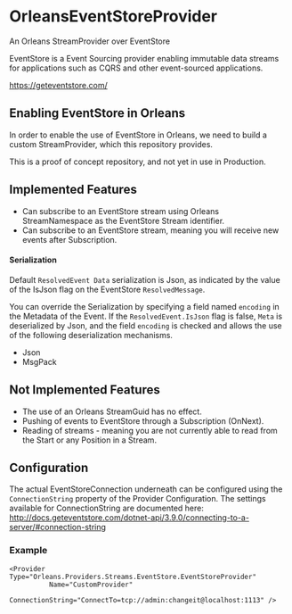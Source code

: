# OrleansEventStoreProvider
An Orleans StreamProvider over EventStore

EventStore is a Event Sourcing provider enabling immutable data streams for applications such as CQRS and other event-sourced applications.

https://geteventstore.com/

## Enabling EventStore in Orleans

In order to enable the use of EventStore in Orleans, we need to build a custom StreamProvider, which this repository provides.

This is a proof of concept repository, and not yet in use in Production.

## Implemented Features
- Can subscribe to an EventStore stream using Orleans StreamNamespace as the EventStore Stream identifier.
- Can subscribe to an EventStore stream, meaning you will receive new events after Subscription.

#### Serialization
Default `ResolvedEvent Data` serialization is Json, as indicated by the value of the IsJson flag on the EventStore `ResolvedMessage`.

You can override the Serialization by specifying a field named `encoding` in the Metadata of the Event.
If the `ResolvedEvent.IsJson` flag is false, `Meta` is deserialized by Json, and the field `encoding` is checked and allows the use of the following deserialization mechanisms.
- Json
- MsgPack


## Not Implemented Features
- The use of an Orleans StreamGuid has no effect.
- Pushing of events to EventStore through a Subscription (OnNext).
- Reading of streams - meaning you are not currently able to read from the Start or any Position in a Stream.



## Configuration

The actual EventStoreConnection underneath can be configured using the `ConnectionString` property of the Provider Configuration.
The settings available for ConnectionString are documented here: http://docs.geteventstore.com/dotnet-api/3.9.0/connecting-to-a-server/#connection-string

### Example
```
<Provider Type="Orleans.Providers.Streams.EventStore.EventStoreProvider"
          Name="CustomProvider"
          ConnectionString="ConnectTo=tcp://admin:changeit@localhost:1113" />
```

